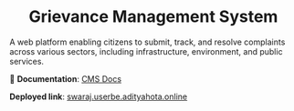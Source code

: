 <h1 align="center">Grievance Management System</h1>

<!-- <p align="center">
  Full-stack blogging platform with real-time features, cloud-native architecture, and rich content support.
</p> -->

<!-- <p align="center">
  <a href="https://inkwell.adityahota.online/">Website</a> |
  <a href="https://github.com/Bytewise-Consulting-Product/inkwell/issues">Issues</a> |
  <a href="https://inkwell-backend.adityahota.online/documentation/">API Docs</a> 
</p> -->


A web platform enabling citizens to submit, track, and resolve complaints across various sectors, including infrastructure, environment, and public services.

📘 **Documentation**: [CMS Docs](https://aditya-12.gitbook.io/cms-docs)

**Deployed link**: [swaraj.userbe.adityahota.online](https://swaraj.userbe.adityahota.online)
